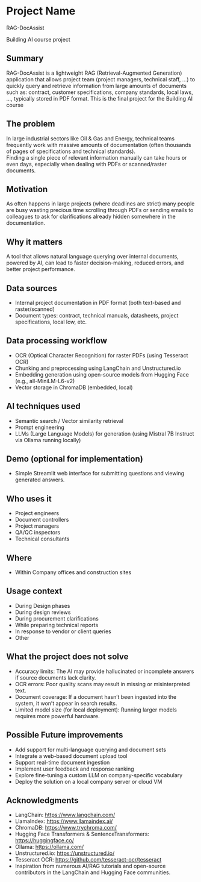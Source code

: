 # Project Name
RAG-DocAssist

Building AI course project

## Summary  
RAG-DocAssist is a lightweight RAG (Retrieval-Augmented Generation) application that allows project team (project managers, technical staff, ...) to quickly query and retrieve information from large amounts of documents such as: contract, customer specifications, company standards, local laws, ..., typically stored in PDF format. This is the final project for the Building AI course

## The problem  
In large industrial sectors like Oil & Gas and Energy, technical teams frequently work with massive amounts of documentation (often thousands of pages of specifications and technical standards).  
Finding a single piece of relevant information manually can take hours or even days, especially when dealing with PDFs or scanned/raster documents.

## Motivation  
As often happens in large projects (where deadlines are strict) many people are busy wasting precious time scrolling through PDFs or sending emails to colleagues to ask for clarifications already hidden somewhere in the documentation.

## Why it matters  
A tool that allows natural language querying over internal documents, powered by AI, can lead to faster decision-making, reduced errors, and better project performance.

## Data sources
- Internal project documentation in PDF format (both text-based and raster/scanned)
- Document types: contract, technical manuals, datasheets,  project specifications, local low, etc.

## Data processing workflow
- OCR (Optical Character Recognition) for raster PDFs (using Tesseract OCR)
- Chunking and preprocessing using LangChain and Unstructured.io
- Embedding generation using open-source models from Hugging Face (e.g., all-MiniLM-L6-v2)
- Vector storage in ChromaDB (embedded, local)

## AI techniques used
- Semantic search / Vector similarity retrieval
- Prompt engineering
- LLMs (Large Language Models) for generation (using Mistral 7B Instruct via Ollama running locally)

## Demo (optional for implementation)
- Simple Streamlit web interface for submitting questions and viewing generated answers.

## Who uses it
- Project engineers
- Document controllers
- Project managers
- QA/QC inspectors
- Technical consultants

## Where
- Within Company offices and construction sites

## Usage context
- During Design phases
- During design reviews
- During procurement clarifications
- While preparing technical reports
- In response to vendor or client queries
- Other

## What the project does not solve
- Accuracy limits: The AI may provide hallucinated or incomplete answers if source documents lack clarity.
- OCR errors: Poor quality scans may result in missing or misinterpreted text.
- Document coverage: If a document hasn’t been ingested into the system, it won’t appear in search results.
- Limited model size (for local deployment): Running larger models requires more powerful hardware.

## Possible Future improvements
- Add support for multi-language querying and document sets
- Integrate a web-based document upload tool
- Support real-time document ingestion
- Implement user feedback and response ranking
- Explore fine-tuning a custom LLM on company-specific vocabulary
- Deploy the solution on a local company server or cloud VM

## Acknowledgments

- LangChain: https://www.langchain.com/
- LlamaIndex: https://www.llamaindex.ai/
- ChromaDB: https://www.trychroma.com/
- Hugging Face Transformers & SentenceTransformers: https://huggingface.co/
- Ollama: https://ollama.com/
- Unstructured.io: https://unstructured.io/
- Tesseract OCR: https://github.com/tesseract-ocr/tesseract
- Inspiration from numerous AI/RAG tutorials and open-source contributors in the LangChain and Hugging Face communities.


